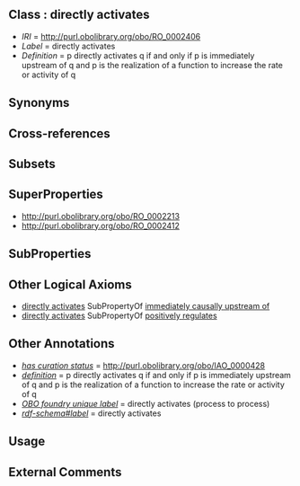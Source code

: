
## Class : directly activates

 * *IRI* = http://purl.obolibrary.org/obo/RO_0002406
 * *Label* = directly activates
 * *Definition* = p directly activates q if and only if p is immediately upstream of q and p is the realization of a function to increase the rate or activity of q

## Synonyms


## Cross-references


## Subsets


## SuperProperties

 * <http://purl.obolibrary.org/obo/RO_0002213>
 * <http://purl.obolibrary.org/obo/RO_0002412>

## SubProperties


## Other Logical Axioms

 * [directly activates](../../RO/06/RO_0002406.md) SubPropertyOf [immediately causally upstream of](../../RO/12/RO_0002412.md)
 * [directly activates](../../RO/06/RO_0002406.md) SubPropertyOf [positively regulates](../../RO/13/RO_0002213.md)

## Other Annotations

 * *[has curation status](../../IAO/14/IAO_0000114.md)* = http://purl.obolibrary.org/obo/IAO_0000428
 * *[definition](../../IAO/15/IAO_0000115.md)* = p directly activates q if and only if p is immediately upstream of q and p is the realization of a function to increase the rate or activity of q
 * *[OBO foundry unique label](../../IAO/89/IAO_0000589.md)* = directly activates (process to process)
 * *[rdf-schema#label](../../el/rdf-schema#label.md)* = directly activates

## Usage


## External Comments

